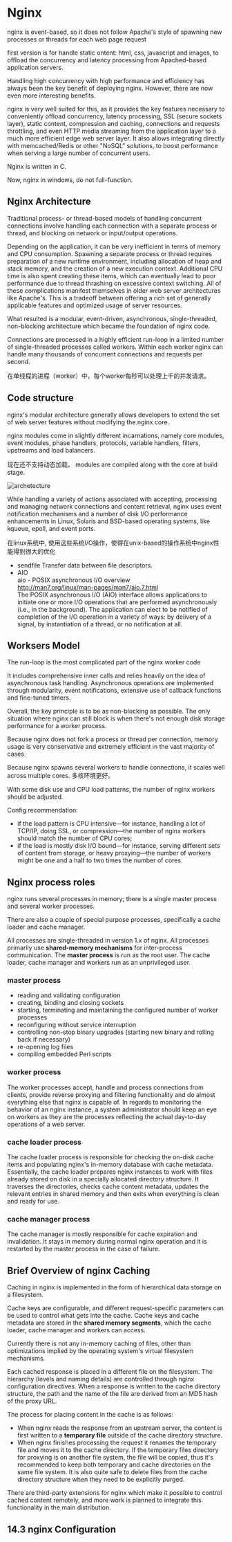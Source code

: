 # Nginx

nginx is event-based, so it does not follow Apache's style of spawning new processes or threads for each web page request

first version is for handle static ontent: html, css, javascript and images, to offload the concurrency and latency processing from Apached-based application servers.

Handling high concurrency with high performance and efficiency has always been the key benefit of deploying nginx. However, there are now even more interesting benefits.

nginx is very well suited for this, as it provides the key features necessary to conveniently offload concurrency, latency processing, SSL (secure sockets layer), static content, compression and caching, connections and requests throttling, and even HTTP media streaming from the application layer to a much more efficient edge web server layer. It also allows integrating directly with memcached/Redis or other "NoSQL" solutions, to boost performance when serving a large number of concurrent users.


Nginx is written in C.

Now, nginx in windows, do not full-function.

## Nginx Architecture

Traditional process- or thread-based models of handling concurrent connections involve handling each connection with a separate process or thread, and blocking on network or input/output operations.

Depending on the application, it can be very inefficient in terms of memory and CPU consumption. Spawning a separate process or thread requires preparation of a new runtime environment, including allocation of heap and stack memory, and the creation of a new execution context. Additional CPU time is also spent creating these items, which can eventually lead to poor performance due to thread thrashing on excessive context switching. All of these complications manifest themselves in older web server architectures like Apache's. This is a tradeoff between offering a rich set of generally applicable features and optimized usage of server resources.


What resulted is a modular, event-driven, asynchronous, single-threaded, non-blocking architecture which became the foundation of nginx code.

Connections are processed in a highly efficient run-loop in a limited number of single-threaded processes called workers. Within each worker nginx can handle many thousands of concurrent connections and requests per second.

在单线程的进程（worker）中，每个worker每秒可以处理上千的并发请求。


## Code structure
nginx's modular architecture generally allows developers to extend the set of web server features without modifying the nginx core.

nginx modules come in slightly different incarnations, namely core modules, event modules, phase handlers, protocols, variable handlers, filters, upstreams and load balancers.

现在还不支持动态加载。
modules are compiled along with the core at build stage.

![archetecture](nginx-architecture.png)

While handling a variety of actions associated with accepting, processing and managing network connections and content retrieval, nginx uses event notification mechanisms and a number of disk I/O performance enhancements in Linux, Solaris and BSD-based operating systems, like kqueue, epoll, and event ports.

在linux系统中, 使用这些系统I/O操作，使得在unix-based的操作系统中nginx性能得到很大的优化

* sendfile
Transfer data between file descriptors.
* AIO  
 aio - POSIX asynchronous I/O overview  
 http://man7.org/linux/man-pages/man7/aio.7.html  
 The POSIX asynchronous I/O (AIO) interface allows applications to
       initiate one or more I/O operations that are performed asynchronously
       (i.e., in the background).  The application can elect to be notified
       of completion of the I/O operation in a variety of ways: by delivery
       of a signal, by instantiation of a thread, or no notification at all.


## Worksers Model

The run-loop is the most complicated part of the nginx worker code

It includes comprehensive inner calls and relies heavily on the idea of asynchronous task handling. Asynchronous operations are implemented through modularity, event notifications, extensive use of callback functions and fine-tuned timers.

Overall, the key principle is to be as non-blocking as possible. The only situation where nginx can still block is when there's not enough disk storage performance for a worker process.

Because nginx does not fork a process or thread per connection, memory usage is very conservative and extremely efficient in the vast majority of cases.


Because nginx spawns several workers to handle connections, it scales well across multiple cores.
多核环境更好。


With some disk use and CPU load patterns, the number of nginx workers should be adjusted.

Config recommendation:
* if the load pattern is CPU intensive—for instance, handling a lot of TCP/IP, doing SSL, or compression—the number of nginx workers should match the number of CPU cores;  
* if the load is mostly disk I/O bound—for instance, serving different sets of content from storage, or heavy proxying—the number of workers might be one and a half to two times the number of cores.


## Nginx process roles

nginx runs several processes in memory; there is a single master process and several worker processes.

There are also a couple of special purpose processes, specifically a cache loader and cache manager.

All processes are single-threaded in version 1.x of nginx. All processes primarily use **shared-memory mechanisms** for inter-process communication. The **master process** is run as the root user. The cache loader, cache manager and workers run as an unprivileged user.

### master process
* reading and validating configuration
* creating, binding and closing sockets
* starting, terminating and maintaining the configured number of worker processes
* reconfiguring without service interruption
* controlling non-stop binary upgrades (starting new binary and rolling back if necessary)
* re-opening log files
* compiling embedded Perl scripts

### worker process
The worker processes accept, handle and process connections from clients, provide reverse proxying and filtering functionality and do almost everything else that nginx is capable of. In regards to monitoring the behavior of an nginx instance, a system administrator should keep an eye on workers as they are the processes reflecting the actual day-to-day operations of a web server.

### cache loader process
The cache loader process is responsible for checking the on-disk cache items and populating nginx's in-memory database with cache metadata. Essentially, the cache loader prepares nginx instances to work with files already stored on disk in a specially allocated directory structure. It traverses the directories, checks cache content metadata, updates the relevant entries in shared memory and then exits when everything is clean and ready for use.

### cache manager process
The cache manager is mostly responsible for cache expiration and invalidation. It stays in memory during normal nginx operation and it is restarted by the master process in the case of failure.


## Brief Overview of nginx Caching

Caching in nginx is implemented in the form of hierarchical data storage on a filesystem.

Cache keys are configurable, and different request-specific parameters can be used to control what gets into the cache. Cache keys and cache metadata are stored in the **shared memory segments**, which the cache loader, cache manager and workers can access.

Currently there is not any in-memory caching of files, other than optimizations implied by the operating system's virtual filesystem mechanisms.

Each cached response is placed in a different file on the filesystem. The hierarchy (levels and naming details) are controlled through nginx configuration directives. When a response is written to the cache directory structure, the path and the name of the file are derived from an MD5 hash of the proxy URL.


The process for placing content in the cache is as follows:
* When nginx reads the response from an upstream server, the content is first written to a **temporary file** outside of the cache directory structure.
* When nginx finishes processing the request it renames the temporary file and moves it to the cache directory. If the temporary files directory for proxying is on another file system, the file will be copied, thus it's recommended to keep both temporary and cache directories on the same file system. It is also quite safe to delete files from the cache directory structure when they need to be explicitly purged.

There are third-party extensions for nginx which make it possible to control cached content remotely, and more work is planned to integrate this functionality in the main distribution.

## 14.3 nginx Configuration
